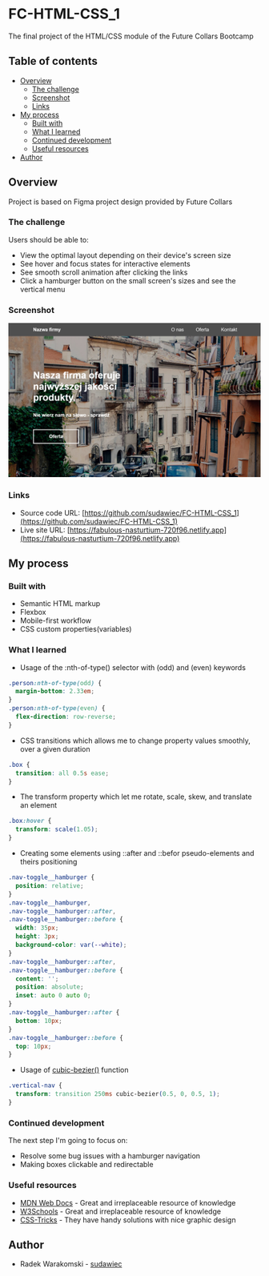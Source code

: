 # FC-HTML-CSS_1

The final project of the HTML/CSS module of the Future Collars Bootcamp

## Table of contents

- [Overview](#overview)
  - [The challenge](#the-challenge)
  - [Screenshot](#screenshot)
  - [Links](#links)
- [My process](#my-process)
  - [Built with](#built-with)
  - [What I learned](#what-i-learned)
  - [Continued development](#continued-development)
  - [Useful resources](#useful-resources)
- [Author](#author)

## Overview

Project is based on Figma project design provided by Future Collars

### The challenge

Users should be able to:

- View the optimal layout depending on their device's screen size
- See hover and focus states for interactive elements
- See smooth scroll animation after clicking the links
- Click a hamburger button on the small screen's sizes and see the vertical menu 

### Screenshot

![The project no.1 website preview](./imgs/project-no1.png)

### Links

- Source code URL: [https://github.com/sudawiec/FC-HTML-CSS_1](https://github.com/sudawiec/FC-HTML-CSS_1)
- Live site URL: [https://fabulous-nasturtium-720f96.netlify.app](https://fabulous-nasturtium-720f96.netlify.app)

## My process

### Built with

- Semantic HTML markup
- Flexbox
- Mobile-first workflow
- CSS custom properties(variables)

### What I learned

- Usage of the :nth-of-type() selector with (odd) and (even) keywords

```css
.person:nth-of-type(odd) {
  margin-bottom: 2.33em;
}
.person:nth-of-type(even) {
  flex-direction: row-reverse;
}
```

- CSS transitions which allows me to change property values smoothly, over a given duration

```css
.box {
  transition: all 0.5s ease;
}
```

- The transform property which let me rotate, scale, skew, and translate an element

```css
.box:hover {
  transform: scale(1.05);
}
```

- Creating some elements using ::after and ::befor pseudo-elements and theirs positioning

```css
.nav-toggle__hamburger {
  position: relative;
}
.nav-toggle__hamburger,
.nav-toggle__hamburger::after,
.nav-toggle__hamburger::before {
  width: 35px;
  height: 3px;
  background-color: var(--white);
}
.nav-toggle__hamburger::after,
.nav-toggle__hamburger::before {
  content: '';
  position: absolute;
  inset: auto 0 auto 0;
}
.nav-toggle__hamburger::after {
  bottom: 10px;
}
.nav-toggle__hamburger::before {
  top: 10px;
}
```

- Usage of [cubic-bezier()](https://css-tricks.com/advanced-css-animation-using-cubic-bezier/) function

```css
.vertical-nav {
  transform: transition 250ms cubic-bezier(0.5, 0, 0.5, 1);
}
```

### Continued development

The next step I'm going to focus on:

- Resolve some bug issues with a hamburger navigation
- Making boxes clickable and redirectable

### Useful resources

- [MDN Web Docs](https://developer.mozilla.org/en-US/) - Great and irreplaceable resource of knowledge
- [W3Schools](https://www.w3schools.com/) - Great and irreplaceable resource of knowledge
- [CSS-Tricks](https://css-tricks.com/) - They have handy solutions with nice graphic design

## Author

- Radek Warakomski - [sudawiec](https://github.com/sudawiec)
